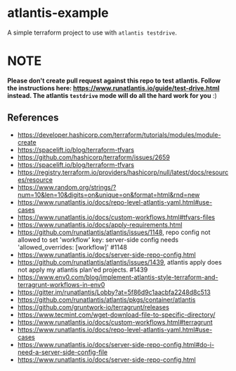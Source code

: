 # atlantis-example
A simple terraform project to use with `atlantis testdrive`.

# NOTE
**Please don't create pull request against this repo to test atlantis. Follow the instructions here: https://www.runatlantis.io/guide/test-drive.html instead. The atlantis `testdrive` mode will do all the hard work for you** :)

## References
- https://developer.hashicorp.com/terraform/tutorials/modules/module-create
- https://spacelift.io/blog/terraform-tfvars
- https://github.com/hashicorp/terraform/issues/2659
- https://spacelift.io/blog/terraform-tfvars
- https://registry.terraform.io/providers/hashicorp/null/latest/docs/resources/resource
- https://www.random.org/strings/?num=10&len=10&digits=on&unique=on&format=html&rnd=new
- https://www.runatlantis.io/docs/repo-level-atlantis-yaml.html#use-cases
- https://www.runatlantis.io/docs/custom-workflows.html#tfvars-files
- https://www.runatlantis.io/docs/apply-requirements.html
- https://github.com/runatlantis/atlantis/issues/1148, 
repo config not allowed to set 'workflow' key: server-side config needs 'allowed_overrides: [workflow]' #1148 
- https://www.runatlantis.io/docs/server-side-repo-config.html
- https://github.com/runatlantis/atlantis/issues/1439, atlantis apply does not apply my atlantis plan'ed projects. #1439 
- https://www.env0.com/blog/implement-atlantis-style-terraform-and-terragrunt-workflows-in-env0
- https://gitter.im/runatlantis/Lobby?at=5f86d9c1aacbfa2248d8c513
- https://github.com/runatlantis/atlantis/pkgs/container/atlantis
- https://github.com/gruntwork-io/terragrunt/releases
- https://www.tecmint.com/wget-download-file-to-specific-directory/
- https://www.runatlantis.io/docs/custom-workflows.html#terragrunt
- https://www.runatlantis.io/docs/repo-level-atlantis-yaml.html#use-cases
- https://www.runatlantis.io/docs/server-side-repo-config.html#do-i-need-a-server-side-config-file
- https://www.runatlantis.io/docs/server-side-repo-config.html